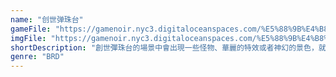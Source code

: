 ```yaml
---
name: "创世弹珠台"
gameFile: "https://gamenoir.nyc3.digitaloceanspaces.com/%E5%88%9B%E4%B8%96%E5%BC%B9%E7%8F%A0%E5%8F%B0/tsumera.zip"
imgFile: "https://gamenoir.nyc3.digitaloceanspaces.com/%E5%88%9B%E4%B8%96%E5%BC%B9%E7%8F%A0%E5%8F%B0/original.webp"
shortDescription: "創世彈珠台的場景中會出現一些怪物、華麗的特效或者神幻的景色，就像是創世紀一樣的感覺"
genre: "BRD"
---
```


